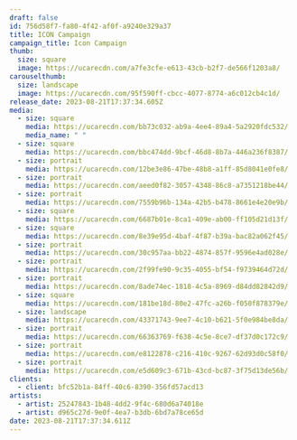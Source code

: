 ```yaml
---
draft: false
id: 756d58f7-fa80-4f42-af0f-a9240e329a37
title: ICON Campaign
campaign_title: I﻿con Campaign
thumb:
  size: square
  image: https://ucarecdn.com/a7fe3cfe-e613-43cb-b2f7-de566f1203a8/
carouselthumb:
  size: landscape
  image: https://ucarecdn.com/95f590ff-cbcc-4077-8774-a6c012cb4c1d/
release_date: 2023-08-21T17:37:34.605Z
media:
  - size: square
    media: https://ucarecdn.com/bb73c032-ab9a-4ee4-89a4-5a2920fdc532/
    media_name: " "
  - size: square
    media: https://ucarecdn.com/bbc474dd-9bcf-46d8-8b7a-446a236f8387/
  - size: portrait
    media: https://ucarecdn.com/12be3e86-47be-48b8-a1ff-85d8041e0fe8/
  - size: portrait
    media: https://ucarecdn.com/aeed0f82-3057-4348-86c8-a7351218be44/
  - size: portrait
    media: https://ucarecdn.com/7559b96b-134a-42b5-b478-8661e4e20e9b/
  - size: square
    media: https://ucarecdn.com/6687b01e-8ca1-409e-ab00-ff105d21d13f/
  - size: square
    media: https://ucarecdn.com/8e39e95d-4baf-4f87-b39a-bac82a062f45/
  - size: portrait
    media: https://ucarecdn.com/30c957aa-bb22-4874-857f-9596e4ad028e/
  - size: portrait
    media: https://ucarecdn.com/2f99fe90-9c35-4055-bf54-f9739464d72d/
  - size: portrait
    media: https://ucarecdn.com/8ade74ec-1818-4c5a-8969-d84dd82842d9/
  - size: square
    media: https://ucarecdn.com/181be18d-80e2-47fc-a26b-f050f878379e/
  - size: landscape
    media: https://ucarecdn.com/43371743-9ee7-4c10-b621-5f0e984be8da/
  - size: portrait
    media: https://ucarecdn.com/66363769-f638-4c5e-8ce7-df37d0c172c9/
  - size: portrait
    media: https://ucarecdn.com/e8122878-c216-410c-9267-62d93d0c58f0/
  - size: portrait
    media: https://ucarecdn.com/e5d609c3-671b-43cd-bc87-3f75d13de56b/
clients:
  - client: bfc52b1a-84ff-40c6-8390-356fd57acd13
artists:
  - artist: 25247843-1b48-4dd2-9f4c-680d6a74018e
  - artist: d965c27d-9e0f-4ea7-b3db-6bd7a78ce65d
date: 2023-08-21T17:37:34.611Z
---
```

